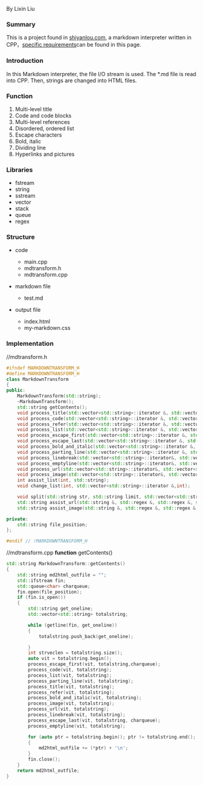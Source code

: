 By Lixin Liu

### Summary ###
This is a project found in [shiyanlou.com](https://www.shiyanlou.com/courses/569), a markdown interpreter written in CPP，[specific requirements](https://zhuanlan.zhihu.com/p/21951150)can be found in this page.



### Introduction
In this Markdown interpreter, the file I/O stream is used. The \*.md file is read into CPP. Then, strings are changed into HTML files.

### Function
1. Multi-level title
2. Code and code blocks
3. Multi-level references
4. Disordered, ordered list
5. Escape characters
6. Bold, italic
7. Dividing line
8. Hyperlinks and pictures

### Libraries
+ fstream
+ string
+ sstream
+ vector
+ stack
+ queue
+ regex

### Structure
+ code
  + main.cpp
  + mdtransform.h
  + mdtransform.cpp

+ markdown file
  + test.md
 
+ output file
  + index.html
  + my-markdown.css  

### Implementation
//mdtransform.h  
```cpp
#ifndef MARKDOWNTRANSFORM_H
#define MARKDOWNTRANSFORM_H
class MarkdownTransform
{
public:
	MarkdownTransform(std::string);
	~MarkdownTransform();
	std::string getContents();
	void process_title(std::vector<std::string>::iterator &, std::vector<std::string> & );
	void process_code(std::vector<std::string>::iterator &, std::vector<std::string> &);
	void process_refer(std::vector<std::string>::iterator &, std::vector<std::string> &);
	void process_list(std::vector<std::string>::iterator &, std::vector<std::string> &);
	void process_escape_first(std::vector<std::string>::iterator &, std::vector<std::string> & , std::queue<char>&);
	void process_escape_last(std::vector<std::string>::iterator &, std::vector<std::string> &, std::queue<char>&);
	void process_bold_and_italic(std::vector<std::string>::iterator &, std::vector<std::string> &);
	void process_parting_line(std::vector<std::string>::iterator &, std::vector<std::string> &);
	void process_linebreak(std::vector<std::string>::iterator&, std::vector<std::string>&);
	void process_emptyline(std::vector<std::string>::iterator&, std::vector<std::string>&);
	void process_url(std::vector<std::string>::iterator&, std::vector<std::string>&);
	void process_image(std::vector<std::string>::iterator&, std::vector<std::string>&);
	int assist_list(int, std::string);
	void change_list(int, std::vector<std::string>::iterator &,int);

	void split(std::string str, std::string limit, std::vector<std::string> &);
	std::string assist_url(std::string &, std::regex &, std::regex &, std::regex &);
	std::string assist_image(std::string &, std::regex &, std::regex &, std::regex &);

private:
	std::string file_position;
};

#endif // !MARKDOWNTRANSFORM_H
```
//mdtransform.cpp
**function** getContents()
```cpp
std::string MarkdownTransform::getContents()
{
	std::string md2html_outfile = "";
	std::ifstream fin;
	std::queue<char> charqueue;
	fin.open(file_position);
	if (fin.is_open())
	{
		std::string get_oneline;
		std::vector<std::string> totalstring;

		while (getline(fin, get_oneline))
		{
			totalstring.push_back(get_oneline);

		}
		int strveclen = totalstring.size();
		auto vit = totalstring.begin();
		process_escape_first(vit, totalstring,charqueue);
		process_code(vit, totalstring);
		process_list(vit, totalstring);
		process_parting_line(vit, totalstring);
		process_title(vit, totalstring);
		process_refer(vit, totalstring);
		process_bold_and_italic(vit, totalstring);
		process_image(vit, totalstring);
		process_url(vit, totalstring);
		process_linebreak(vit, totalstring);
		process_escape_last(vit, totalstring, charqueue);
		process_emptyline(vit, totalstring);

		for (auto ptr = totalstring.begin(); ptr != totalstring.end(); ptr++)
		{
			md2html_outfile += (*ptr) + '\n';
		}
		fin.close();
	}
	return md2html_outfile;
}
```
